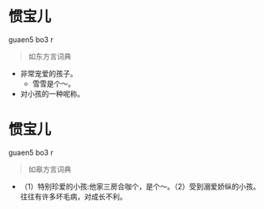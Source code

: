 # 惯宝儿
guaen5 bo3 r
> 如东方言词典
- 非常宠爱的孩子。
  - 雪雪是个～。
- 对小孩的一种呢称。

# 惯宝儿
guaen5 bo3 r
> 如皋方言词典
- （1）特别珍爱的小孩:他家三房合咖个，是个～。（2）受到溺爱娇纵的小孩。往往有许多坏毛病，对成长不利。
